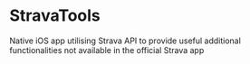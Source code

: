 # StravaTools
Native iOS app utilising Strava API to provide useful additional functionalities not available in the official Strava app
